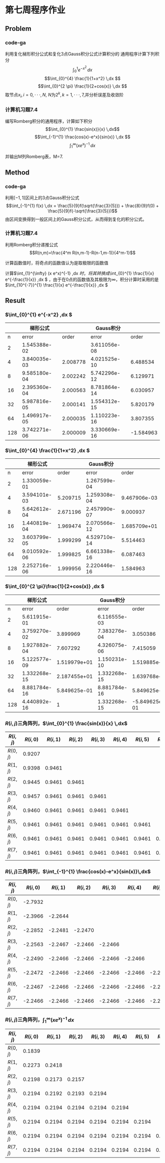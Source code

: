 # 第七周程序作业

## Problem
### code-ga
利用复化梯形积分公式和复化3点Gauss积分公式计算积分的
通用程序计算下列积分
$$\int_{0}^{1} e^{-x^2} \,dx $$
$$\int_{0}^{4} \frac{1}{1+x^2} \,dx $$
$$\int_{0}^{2 \pi} \frac{1}{2+cos(x)} \,dx $$
取节点$x_i, i = 0, · · · , N,$ $N$为$2^k, k = 1, · · · , 7$,并分析误差及收敛阶
### 计算机习题7.4
编写Romberg积分的通用程序，计算如下积分
$$\int_{0}^{1} \frac{sin(x)}{x} \,dx$$
$$\int_{-1}^{1} \frac{cos(x)-e^x}{sin(x)} \,dx  $$
$$\int_{1}^{\infty} (x e^x)^{-1}  \,dx $$

并输出M列Romberg表，M=7.

## Method
### code-ga
利用$[-1,1]$区间上的3点Gauss积分公式$$\int_{-1}^{1} f(x) \,dx = \frac{5}{9}f(\sqrt{\frac{3}{5}}) + \frac{8}{9}f(0) + \frac{5}{9}f(-\sqrt{\frac{3}{5}})$$
由区间变换得到一般区间上的Gauss积分公式，从而得到复化的积分公式。
### 计算机习题7.4
利用Romberg积分递推公式$$R(n,m)=\frac{4^m R(n,m-1)-R(n-1,m-1)}{4^m-1}$$

计算函数值时，将奇点的函数值认为是取极限的函数值

计算$\int_{1}^{\infty} (x e^x)^{-1}  \,dx $时，将其转换成$\int_{0}^{1} \frac{1}{x} e^{-\frac{1}{x}}  \,dx $
，由于在0点的函数值及其极限为$\infty$，积分计算时采用的是$\int_{10^{-7}}^{1} \frac{1}{x} e^{-\frac{1}{x}}  \,dx $

## Result

### $\int_{0}^{1} e^{-x^2} \,dx $

| | 梯形公式 | | Gauss积分 |  |
|---|---|---|---|---|
|  n | error | order |error | order|
|  2|  1.545388e-02| | 3.611056e-08||
|  4  |3.840035e-03      |2.008778  |4.021525e-10      |6.488534|
|  8  |9.585180e-04      |2.002242  |5.742296e-12      |6.129971|
|  16  |2.395360e-04      |2.000563  |8.781864e-14      |6.030957|
|  32  |5.987816e-05      |2.000141  |1.554312e-15      |5.820179|
|  64  |1.496917e-05      |2.000035  |1.110223e-16      |3.807355|
|  128  |3.742271e-06      |2.000009  |3.330669e-16      |-1.584963|

### $\int_{0}^{4} \frac{1}{1+x^2} \,dx $

| | 梯形公式 | | Gauss积分 |  |
 |---|---|---|---|---|
 |     n | error | order |error | order|
  |    2|1.330059e-01||1.267599e-04||
  |4|3.594101e-03	 |5.209715|1.259308e-04	 |9.467906e-03|
|8|5.642612e-04	 |2.671196|2.457990e-07	 |9.000937|
|16|1.440819e-04	 |1.969474|2.070566e-12	 |1.685709e+01|
|32|3.603799e-05	 |1.999299|4.529710e-14	 |5.514463|
|64|9.010592e-06	 |1.999825|6.661338e-16	 |6.087463|
|128|2.252716e-06	 |1.999956|2.220446e-16	 |1.584963|

### $\int_{0}^{2 \pi}\frac{1}{2+cos(x)} \,dx $

| | 梯形公式 | | Gauss积分 |  |
|---|---|---|---|---|
|n | error | order |error | order|
|  2|5.611915e-01||6.116555e-03||
|4|3.759270e-02	 |3.899969|7.383276e-04	 |3.050386|
|8|1.927882e-04	 |7.607292|4.326075e-06	 |7.415059|
|16|5.122577e-09	 |1.519979e+01|1.150231e-10	 |1.519885e+01|
|32|1.332268e-15	 |2.187455e+01|1.332268e-15	 |1.639768e+01|
|64|8.881784e-16	 |5.849625e-01|8.881784e-16	 |5.849625e-01|
|128|4.440892e-16	 |1|1.332268e-15	 |-5.849625e-01|

### $R(i,j)$三角阵列，$\int_{0}^{1} \frac{sin(x)}{x} \,dx$

|$R(i,j)$| $R(i,0)$|$R(i,1)$|$R(i,2)$|$R(i,3)$ |$R(i,4)$|$R(i,5)$|$R(i,6)$|$R(i,7)$|
|---|---|---|---|---|---|---|---|---|
|$R(0,j)$ | 0.9207||||||||
|$R(1,j)$ | 0.9398|0.9461|||||||
|$R(2,j)$ | 0.9445|0.9461|0.9461||||||
|$R(3,j)$ |0.9457|0.9461|0.9461|0.9461|||||
|$R(4,j)$ |0.9460|0.9461|0.9461|0.9461|0.9461||||
|$R(5,j)$ |0.9461|0.9461|0.9461|0.9461|0.9461|0.9461|||
|$R(6,j)$ |0.9461|0.9461|0.9461|0.9461|0.9461|0.9461|0.9461||
|$R(7,j)$ |0.9461|0.9461|0.9461|0.9461|0.9461|0.9461|0.9461|0.9461|

### $R(i,j)$三角阵列，$\int_{-1}^{1} \frac{cos(x)-e^x}{sin(x)}\,dx$

|$R(i,j)$| $R(i,0)$|$R(i,1)$|$R(i,2)$|$R(i,3)$ |$R(i,4)$|$R(i,5)$|$R(i,6)$|$R(i,7)$|
|---|---|---|---|---|---|---|---|---|
|                      $R(0,j)$ | -2.7932||||||||
|                      $R(1,j)$ | -2.3966|-2.2644|||||||
|                      $R(2,j)$ | -2.2852|-2.2481|-2.2470||||||
|                      $R(3,j)$ |-2.2563|-2.2467|-2.2466|-2.2466|||||
|                      $R(4,j)$ |-2.2490|-2.2466|-2.2466|-2.2466|-2.2466||||
|                      $R(5,j)$ |-2.2472|-2.2466|-2.2466|-2.2466|-2.2466|-2.2466|||
|                      $R(6,j)$ |-2.2467|-2.2466|-2.2466|-2.2466|-2.2466|-2.2466|-2.2466||
|                      $R(7,j)$ |-2.2466|-2.2466|-2.2466|-2.2466|-2.2466|-2.2466|-2.2466|-2.2466|

### $R(i,j)$三角阵列，$\int_{1}^{\infty} (xe^x)^{-1}\,dx$

|$R(i,j)$| $R(i,0)$|$R(i,1)$|$R(i,2)$|$R(i,3)$ |$R(i,4)$|$R(i,5)$|$R(i,6)$|$R(i,7)$|
|---|---|---|---|---|---|---|---|---|
|              $R(0,j)$ | 0.1839||||||||
|              $R(1,j)$ | 0.2273|0.2418|||||||
|              $R(2,j)$ | 0.2198|0.2173|0.2157||||||
|              $R(3,j)$ |0.2194|0.2192|0.2193|0.2194|||||
|              $R(4,j)$ |0.2194|0.2194|0.2194|0.2194|0.2194||||
|              $R(5,j)$ |0.2194|0.2194|0.2194|0.2194|0.2194|0.2194|||
|              $R(6,j)$ |0.2194|0.2194|0.2194|0.2194|0.2194|0.2194|0.2194||
|              $R(7,j)$ |0.2194|0.2194|0.2194|0.2194|0.2194|0.2194|0.2194|0.2194|